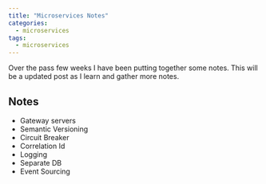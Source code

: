 ```yaml
---
title: "Microservices Notes"
categories:
  - microservices
tags:
  - microservices
---
```


Over the pass few weeks I have been putting together some notes. This will be a updated post as I learn and gather more notes.

## Notes

* Gateway servers
* Semantic Versioning
* Circuit Breaker
* Correlation Id
* Logging
* Separate DB
* Event Sourcing
